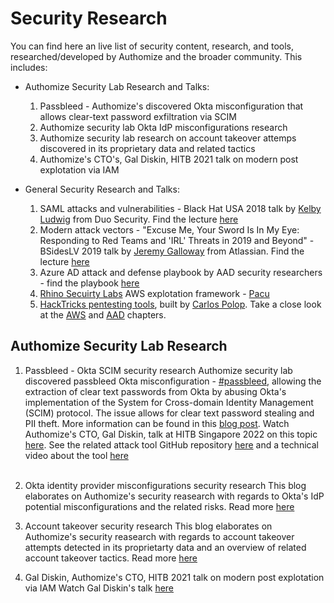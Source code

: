 # Security Research
You can find here an live list of security content, research, and tools, researched/developed by Authomize and the broader community. This includes:


* Authomize Security Lab Research and Talks:
    1.  Passbleed - Authomize's discovered Okta misconfiguration that allows clear-text password exfiltration via SCIM
    2.  Authomize security lab Okta IdP misconfigurations research
    3.  Authomize security lab research on account takeover attemps discovered in its proprietary data and related tactics
    4.  Authomize's CTO's, Gal Diskin, HITB 2021 talk on modern post explotation via IAM 

* General Security Research and Talks:
    1. SAML attacks and vulnerabilities - Black Hat USA 2018 talk by [Kelby Ludwig](https://infocondb.org/presenter/kelby-ludwig) from Duo Security.                      Find the lecture [here](https://infocondb.org/con/black-hat/black-hat-usa-2018/identity-theft-attacks-on-sso-systems)
    2. Modern attack vectors - "Excuse Me, Your Sword Is In My Eye: Responding to Red Teams and 'IRL' Threats in 2019 and Beyond" - BSidesLV 2019 talk by [Jeremy Galloway](https://infocondb.org/presenter/jeremy-galloway) from Atlassian. Find the lecture [here](https://www.youtube.com/watch?v=HvFi6xCHnHE)
    3. Azure AD attack and defense playbook by AAD security researchers - find the playbook [here](https://github.com/Cloud-Architekt/AzureAD-Attack-Defense)
    4. [Rhino Secuirty Labs](https://rhinosecuritylabs.com/) AWS explotation framework - [Pacu](https://github.com/RhinoSecurityLabs/pacu)
    5. [HackTricks pentesting tools](https://book.hacktricks.xyz/welcome/readme), built by [Carlos Polop](https://www.linkedin.com/in/carlos-polop-martin/). Take a close look at the [AWS](https://cloud.hacktricks.xyz/pentesting-cloud/aws-pentesting) and [AAD](https://cloud.hacktricks.xyz/pentesting-cloud/azure-pentesting/az-lateral-movement-cloud-on-prem/azure-ad-connect-hybrid-identity) chapters.

## Authomize Security Lab Research

1. Passbleed - Okta SCIM security research
Authomize security lab discovered passbleed Okta misconfiguration - [#passbleed](https://authomize.com/blog/authomize-discovers-password-stealing-and-impersonation-risks-to-in-okta/#challenges), allowing the extraction of clear text passwords from Okta by abusing Okta's implementation of the System for Cross-domain Identity Management (SCIM) protocol. The issue allows for clear text password stealing and PII theft. More information can be found in this [blog post](https://authomize.com/blog/authomize-discovers-password-stealing-and-impersonation-risks-to-in-okta/#challenges). Watch Authomize's CTO, Gal Diskin, talk at HITB Singapore 2022 on this topic [here](https://conference.hitb.org/hitbsecconf2022sin/session/commsec-clear-text-psswrds-idp-more/_). See the related attack tool GitHub repository [here](https://github.com/authomize/okta_scim_attack_tool) and a technical video about the tool [here](https://www.youtube.com/watch?v=tPiuOimbwRY)
<br /><br />


2. Okta identity provider misconfigurations security research
This blog elaborates on Authomize's security reasearch with regards to Okta's IdP potential misconfigurations and the related risks. Read more [here](https://www.authomize.com/blog/trust-but-verify-how-to-secure-identity-provider-trust-relationships/)

3. Account takeover security research
This blog elaborates on Authomize's security reasearch with regards to account takeover attempts detected in its proprietarty data and an overview of related account takeover tactics. Read more [here](https://www.authomize.com/blog/authomize-research-on-post-holiday-account-takeovers/)

4. Gal Diskin, Authomize's CTO, HITB 2021 talk on modern post explotation via IAM 
Watch Gal Diskin's talk [here](https://www.youtube.com/watch?v=gkv4bWNWd3Q)

